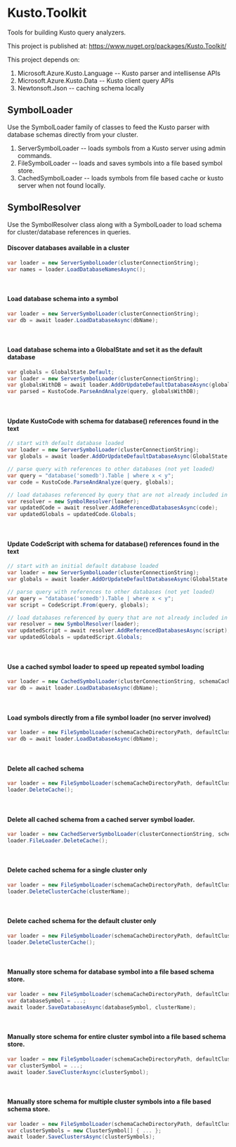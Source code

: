 # Kusto.Toolkit
Tools for building Kusto query analyzers.

This project is published at: 
https://www.nuget.org/packages/Kusto.Toolkit/

This project depends on:
1. Microsoft.Azure.Kusto.Language      -- Kusto parser and intellisense APIs
2. Microsoft.Azure.Kusto.Data          -- Kusto client query APIs
3. Newtonsoft.Json                     -- caching schema locally

## SymbolLoader
Use the SymbolLoader family of classes to feed the Kusto parser with database schemas directly from your cluster.

1. ServerSymbolLoader -- loads symbols from a Kusto server using admin commands.
2. FileSymbolLoader -- loads and saves symbols into a file based symbol store.
3. CachedSymbolLoader -- loads symbols from file based cache or kusto server when not found locally.

## SymbolResolver
Use the SymbolResolver class along with a SymbolLoader to load schema for cluster/database references in queries.


#### Discover databases available in a cluster
```csharp
var loader = new ServerSymbolLoader(clusterConnectionString);
var names = loader.LoadDatabaseNamesAsync();
```
</br>

#### Load database schema into a symbol
```csharp
var loader = new ServerSymbolLoader(clusterConnectionString);
var db = await loader.LoadDatabaseAsync(dbName);
```
<br/>

#### Load database schema into a GlobalState and set it as the default database
```csharp
var globals = GlobalState.Default;
var loader = new ServerSymbolLoader(clusterConnectionString);
var globalsWithDB = await loader.AddOrUpdateDefaultDatabaseAsync(globals, dbName);
var parsed = KustoCode.ParseAndAnalyze(query, globalsWithDB);
```
<br/>

#### Update KustoCode with schema for database() references found in the text
```csharp
// start with default database loaded
var loader = new ServerSymbolLoader(clusterConnectionString);
var globals = await loader.AddOrUpdateDefaultDatabaseAsync(GlobalState.Default, dbName);

// parse query with references to other databases (not yet loaded)
var query = "database('somedb').Table | where x < y";
var code = KustoCode.ParseAndAnalyze(query, globals);

// load databases referenced by query that are not already included in globals
var resolver = new SymbolResolver(loader);
var updatedCode = await resolver.AddReferencedDatabasesAsync(code);
var updatedGlobals = updatedCode.Globals;
```
<br/>

#### Update CodeScript with schema for database() references found in the text
```csharp
// start with an initial default database loaded
var loader = new ServerSymbolLoader(clusterConnectionString);
var globals = await loader.AddOrUpdateDefaultDatabaseAsync(GlobalState.Default, dbName);

// parse query with references to other databases (not yet loaded)
var query = "database('somedb').Table | where x < y";
var script = CodeScript.From(query, globals);

// load databases referenced by query that are not already included in globals
var resolver = new SymbolResolver(loader);
var updatedScript = await resolver.AddReferencedDatabasesAsync(script);
var updatedGlobals = updatedScript.Globals;
```
<br/>

#### Use a cached symbol loader to speed up repeated symbol loading
```csharp
var loader = new CachedSymbolLoader(clusterConnectionString, schemaCacheDirectoryPath);
var db = await loader.LoadDatabaseAsync(dbName);
```
<br/>

#### Load symbols directly from a file symbol loader (no server involved)
```csharp
var loader = new FileSymbolLoader(schemaCacheDirectoryPath, defaultClusterName);
var db = await loader.LoadDatabaseAsync(dbName);
```
<br/>

#### Delete all cached schema
```csharp
var loader = new FileSymbolLoader(schemaCacheDirectoryPath, defaultClusterName);
loader.DeleteCache();
```
<br/>

#### Delete all cached schema from a cached server symbol loader.
```csharp
var loader = new CachedServerSymbolLoader(clusterConnectionString, schemaCacheDirectoryPath);
loader.FileLoader.DeleteCache();
```
<br/>

#### Delete cached schema for a single cluster only
```csharp
var loader = new FileSymbolLoader(schemaCacheDirectoryPath, defaultClusterName);
loader.DeleteClusterCache(clusterName);
```
<br/>

#### Delete cached schema for the default cluster only
```csharp
var loader = new FileSymbolLoader(schemaCacheDirectoryPath, defaultClusterName);
loader.DeleteClusterCache();
```
<br/>

#### Manually store schema for database symbol into a file based schema store.
```csharp
var loader = new FileSymbolLoader(schemaCacheDirectoryPath, defaultClusterName);
var databaseSymbol = ...;
await loader.SaveDatabaseAsync(databaseSymbol, clusterName);
```
<br/>

#### Manually store schema for entire cluster symbol into a file based schema store.
```csharp
var loader = new FileSymbolLoader(schemaCacheDirectoryPath, defaultClusterName);
var clusterSymbol = ...;
await loader.SaveClusterAsync(clusterSymbol);
```
<br/>

#### Manually store schema for multiple cluster symbols into a file based schema store.
```csharp
var loader = new FileSymbolLoader(schemaCacheDirectoryPath, defaultClusterName);
var clusterSymbols = new ClusterSymbol[] { ... };
await loader.SaveClustersAsync(clusterSymbols);
```
<br/>
